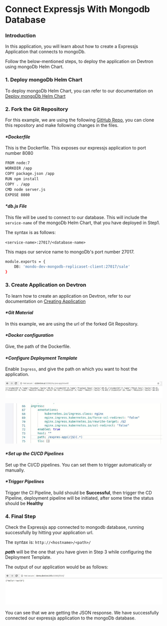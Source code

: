 # Connect Expressjs With Mongodb Database

### Introduction

In this application, you will learn about how to create a Expressjs Application that connects to mongoDb.

Follow the below-mentioned steps, to deploy the application on Devtron using mongoDb Helm Chart.

### **1. Deploy mongoDb Helm Chart**

To deploy mongoDb Helm Chart, you can refer to our documentation on [Deploy mongoDb Helm Chart](../deploy-chart/examples/deploying-mongodb-helm-chart.md)

### **2. Fork the Git Repository**

For this example, we are using the following [GitHub Repo](https://github.com/devtron-labs/DockerNodeMongo), you can clone this repository and make following changes in the files.

#### _\*Dockerfile_

This is the Dockerfile. This exposes our expressjs application to port number 8080

```bash
FROM node:7
WORKDIR /app
COPY package.json /app
RUN npm install
COPY . /app
CMD node server.js
EXPOSE 8080
```

#### _\*db.js File_

This file will be used to connect to our database. This will include the `service-name` of the mongoDb Helm Chart, that you have deployed in Step1.

The syntax is as follows:

  
 `<service-name>:27017/<database-name>`

This maps our service name to mongoDb's port number 27017.

```bash
module.exports = {
    DB: 'mondo-dev-mongodb-replicaset-client:27017/sale'
}
```

### **3. Create Application on Devtron**

To learn how to create an application on Devtron, refer to our documentation on [Creating Application](../creating-application/)

#### _\*Git Material_

In this example, we are using the url of the forked Git Repository.

#### _\*Docker configuration_

Give, the path of the Dockerfile.

#### _\*Configure Deployment Template_

Enable `Ingress`, and give the path on which you want to host the application.

![](../images/use-cases/connect-expressjs-with-mongodb-database/view5.jpg)

![](../images/use-cases/connect-expressjs-with-mongodb-database/one.jpg)

#### _\*Set up the CI/CD Pipelines_

Set up the CI/CD pipelines. You can set them to trigger automatically or manually.

#### _\*Trigger Pipelines_

Trigger the CI Pipeline, build should be **Successful**, then trigger the CD Pipeline, deployment pipeline will be initiated, after some time the status should be **Healthy**

### **4. Final Step**

Check the Expressjs app connected to mongodb database, running successfully by hitting your application url.

The syntax is: `http://<hostname>/<path>/`

_**path**_ will be the one that you have given in Step 3 while configuring the Deployment Template.

The output of our application would be as follows:

![](../images/use-cases/connect-expressjs-with-mongodb-database/two.jpg)

You can see that we are getting the JSON response. We have successfully connected our expressjs application to the mongoDb database.

